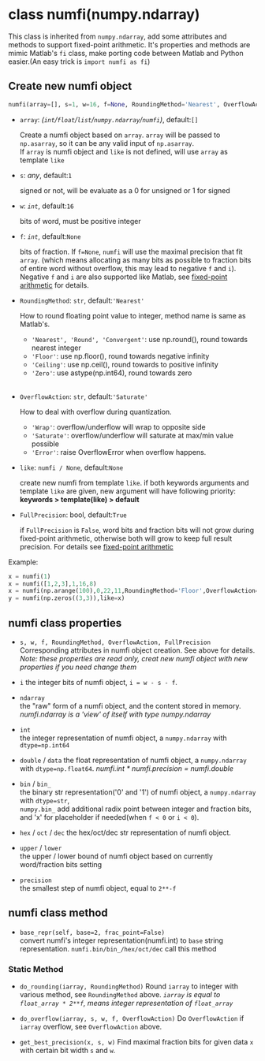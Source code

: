 # class numfi(numpy.ndarray)

This class is inherited from `numpy.ndarray`, add some attributes and methods to support fixed-point arithmetic. It's properties and methods are mimic Matlab's `fi` class, make porting code between Matlab and Python easier.(An easy trick is `import numfi as fi`)

## Create new numfi object

```python
numfi(array=[], s=1, w=16, f=None, RoundingMethod='Nearest', OverflowAction='Saturate', FullPrecision=True, like=None)
```

- `array`: *(`int`/`float`/`list`/`numpy.ndarray`/`numfi`)*, default:`[]`  

    Create a numfi object based on `array`. `array` will be passed to `np.asarray`, so it can be any valid input of `np.asarray`.  
    If `array` is numfi object and `like` is not defined, will use `array` as template `like`

- `s`: *any*, default:`1`  

    signed or not, will be evaluate as a 0 for unsigned or 1 for signed

- `w`: *`int`*, default:`16`  

    bits of word, must be positive integer

- `f`: *`int`*, default:`None`  

    bits of fraction. If `f=None`, `numfi` will use the maximal precision that fit `array`. (which means allocating as many bits as possible to fraction bits of entire word without overflow, this may lead to negative `f` and `i`).
    Negative `f` and `i` are also supported like Matlab, see [fixed-point arithmetic](arithmetic.md) for details.

- `RoundingMethod`: `str`, default:`'Nearest'`  

    How to round floating point value to integer, method name is same as Matlab's.

  - `'Nearest', 'Round', 'Convergent'`: use np.round(), round towards nearest integer
  - `'Floor'`: use np.floor(), round towards negative infinity  
  - `'Ceiling'`: use np.ceil(), round towards to positive infinity
  - `'Zero'`: use astype(np.int64), round towards zero  
&nbsp;&nbsp;  

- `OverflowAction`: `str`, default:`'Saturate'`  

    How to deal with overflow during quantization.

  - `'Wrap'`: overflow/underflow will wrap to opposite side
  - `'Saturate'`: overflow/underflow will saturate at max/min value possible
  - `'Error'`: raise OverflowError when overflow happens.
&nbsp;&nbsp;  

- `like`: `numfi / None`, default:`None`

    create new numfi from template `like`. if both keywords arguments and template `like` are given, new argument will have following priority:   **keywords > template(like) > default**

- `FullPrecision`: bool, default:`True`

    if `FullPrecision` is `False`, word bits and fraction bits will not grow during fixed-point arithmetic, otherwise both will grow to keep full result precision. For details see [fixed-point arithmetic](arithmetic.md)

Example:  

```python
x = numfi(1)
x = numfi([1,2,3],1,16,8)
x = numfi(np.arange(100),0,22,11,RoundingMethod='Floor',OverflowAction='Saturate')
y = numfi(np.zeros((3,3)),like=x)
```

## numfi class properties

- `s, w, f, RoundingMethod, OverflowAction, FullPrecision`  
Corresponding attributes in numfi object creation. See above for details.  
*Note: these properties are read only, creat new numfi object with new properties if you need change them*

- `i`
the integer bits of numfi object, `i = w - s - f`.

- `ndarray`  
the "raw" form of a numfi object, and the content stored in memory.
*numfi.ndarray is a 'view' of itself with type numpy.ndarray*

- `int`  
the integer representation of numfi object, a `numpy.ndarray` with `dtype=np.int64`

- `double` / `data`
the float representation of numfi object, a `numpy.ndarray` with `dtype=np.float64`.
*numfi.int * numfi.precision = numfi.double*

- `bin` / `bin_`  
the binary str representation('0' and '1') of numfi object, a `numpy.ndarray` with `dtype=str`,  
`numpy.bin_` add additional radix point between integer and fraction bits, and 'x' for placeholder if needed(when `f < 0` or `i < 0`).

- `hex`  / `oct` / `dec`
the hex/oct/dec str representation of numfi object.

- `upper` / `lower`  
the upper / lower bound of numfi object based on currently word/fraction bits setting

- `precision`  
the smallest step of numfi object, equal to `2**-f`

## numfi class method

- `base_repr(self, base=2, frac_point=False)`  
convert numfi's integer representation(numfi.int) to `base` string representation. `numfi.bin/bin_/hex/oct/dec` call this method

### Static Method

- `do_rounding(iarray, RoundingMethod)`
Round `iarray` to integer with various method, see `RoundingMethod` above.
*`iarray` is equal to `float_array * 2**f`, means integer representation of `float_array`*

- `do_overflow(iarray, s, w, f, OverflowAction)`
Do `OverflowAction` if `iarray` overflow, see `OverflowAction` above.

- `get_best_precision(x, s, w)`
Find maximal fraction bits for given data `x` with certain bit width `s` and `w`.
